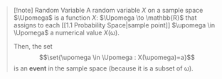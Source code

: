 >[!note] Random Variable
>A random variable $X$ on a sample space $\Upomega$ is a function $X$: $\Upomega \to \mathbb{R}$ that assigns to each [[1.1 Probability Space|sample point]] $\upomega \in \Upomega$ a numerical value $X(\upomega)$.
>
>Then, the set 
>$$\set{\upomega \in \Upomega : X(\upomega)=a}$$
>is an **event** in the sample space (because it is a subset of $\upomega$).
